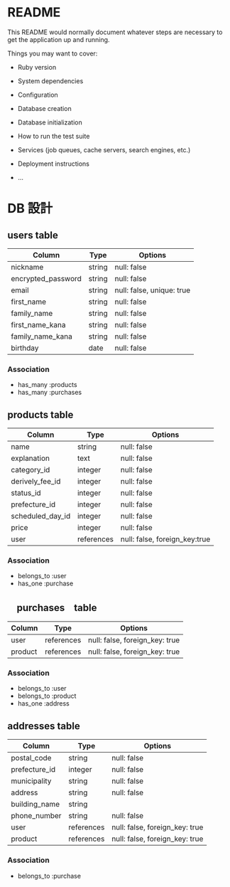 # README

This README would normally document whatever steps are necessary to get the
application up and running.

Things you may want to cover:

* Ruby version

* System dependencies

* Configuration

* Database creation

* Database initialization

* How to run the test suite

* Services (job queues, cache servers, search engines, etc.)

* Deployment instructions

* ...

# DB 設計

## users table

| Column             | Type                | Options                   |
|--------------------|---------------------|---------------------------|
| nickname           | string              | null: false               |
| encrypted_password | string              | null: false               |
| email              | string              | null: false, unique: true |
| first_name         | string              | null: false               |
| family_name        | string              | null: false               |
| first_name_kana    | string              | null: false               |
| family_name_kana   | string              | null: false               |
| birthday           | date                | null: false               |

### Association

- has_many :products
- has_many :purchases

## products table

| Column             | Type                | Options                       |
|--------------------|---------------------|-------------------------------|
| name               | string              | null: false                   |
| explanation        | text                | null: false                   |
| category_id        | integer             | null: false                   |
| derively_fee_id    | integer             | null: false                   |
| status_id          | integer             | null: false                   |
| prefecture_id      | integer             | null: false                   |
| scheduled_day_id   | integer             | null: false                   |
| price              | integer             | null: false                   |
| user               | references          | null: false, foreign_key:true |


### Association

- belongs_to :user 
- has_one :purchase

##  　purchases　table

| Column      | Type       | Options                        |
|-------------|------------|--------------------------------|
| user        | references | null: false, foreign_key: true |
| product     | references | null: false, foreign_key: true |

### Association

- belongs_to :user
- belongs_to :product
- has_one :address


## addresses table

| Column             | Type       | Options                        |
|--------------------|------------|--------------------------------|
| postal_code        | string     | null: false                    |
| prefecture_id      | integer    | null: false                    |
| municipality       | string     | null: false                    |
| address            | string     | null: false                    |
| building_name      | string     |                                |
| phone_number       | string     | null: false                    |
| user               | references | null: false, foreign_key: true |
| product            | references | null: false, foreign_key: true |

### Association

- belongs_to :purchase